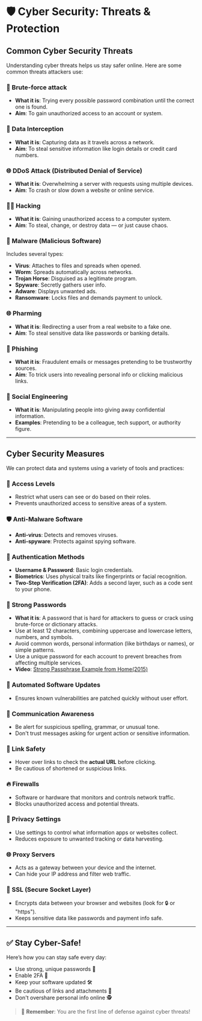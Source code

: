 # 🛡️ Cyber Security: Threats & Protection

## Common Cyber Security Threats

Understanding cyber threats helps us stay safer online. Here are some common threats attackers use:

### 🔐 Brute-force attack
- **What it is**: Trying every possible password combination until the correct one is found.
- **Aim**: To gain unauthorized access to an account or system.

### 📡 Data Interception
- **What it is**: Capturing data as it travels across a network.
- **Aim**: To steal sensitive information like login details or credit card numbers.

### 🌐 DDoS Attack (Distributed Denial of Service)
- **What it is**: Overwhelming a server with requests using multiple devices.
- **Aim**: To crash or slow down a website or online service.

### 🧑‍💻 Hacking
- **What it is**: Gaining unauthorized access to a computer system.
- **Aim**: To steal, change, or destroy data — or just cause chaos.

### 🐛 Malware (Malicious Software)

Includes several types:

  - **Virus**: Attaches to files and spreads when opened.
  - **Worm**: Spreads automatically across networks.
  - **Trojan Horse**: Disguised as a legitimate program.
  - **Spyware**: Secretly gathers user info.
  - **Adware**: Displays unwanted ads.
  - **Ransomware**: Locks files and demands payment to unlock.

### 🌐 Pharming
- **What it is**: Redirecting a user from a real website to a fake one.
- **Aim**: To steal sensitive data like passwords or banking details.

### 🎣 Phishing
- **What it is**: Fraudulent emails or messages pretending to be trustworthy sources.
- **Aim**: To trick users into revealing personal info or clicking malicious links.

### 🧠 Social Engineering
- **What it is**: Manipulating people into giving away confidential information.
- **Examples**: Pretending to be a colleague, tech support, or authority figure.

---

## Cyber Security Measures

We can protect data and systems using a variety of tools and practices:

### 🔐 Access Levels
- Restrict what users can see or do based on their roles.
- Prevents unauthorized access to sensitive areas of a system.

### 🛡️ Anti-Malware Software
- **Anti-virus**: Detects and removes viruses.
- **Anti-spyware**: Protects against spying software.

### 🔑 Authentication Methods
- **Username & Password**: Basic login credentials.
- **Biometrics**: Uses physical traits like fingerprints or facial recognition.
- **Two-Step Verification (2FA)**: Adds a second layer, such as a code sent to your phone.

### 🔐 Strong Passwords
- **What it is**: A password that is hard for attackers to guess or crack using brute-force or dictionary attacks.
- Use at least 12 characters, combining uppercase and lowercase letters, numbers, and symbols.
- Avoid common words, personal information (like birthdays or names), or simple patterns.
- Use a unique password for each account to prevent breaches from affecting multiple services.
- **Video**: [Strong Passphrase Example from Home(2015)](https://www.youtube.com/watch?v=o9BLQso18hQ&t=15s)

### 🔄 Automated Software Updates
- Ensures known vulnerabilities are patched quickly without user effort.

### 🧐 Communication Awareness
- Be alert for suspicious spelling, grammar, or unusual tone.
- Don't trust messages asking for urgent action or sensitive information.

### 🔗 Link Safety
- Hover over links to check the **actual URL** before clicking.
- Be cautious of shortened or suspicious links.

### 🔥 Firewalls
- Software or hardware that monitors and controls network traffic.
- Blocks unauthorized access and potential threats.

### 🔏 Privacy Settings
- Use settings to control what information apps or websites collect.
- Reduces exposure to unwanted tracking or data harvesting.

### 🌐 Proxy Servers
- Acts as a gateway between your device and the internet.
- Can hide your IP address and filter web traffic.

### 🔐 SSL (Secure Socket Layer)
- Encrypts data between your browser and websites (look for 🔒 or "https").
- Keeps sensitive data like passwords and payment info safe.

---

## ✅ Stay Cyber-Safe!

Here’s how you can stay safe every day:
- Use strong, unique passwords 🔐
- Enable 2FA 🔑
- Keep your software updated 🛠️
- Be cautious of links and attachments 📎
- Don't overshare personal info online 🕵️

> 🧠 **Remember**: You are the first line of defense against cyber threats!


